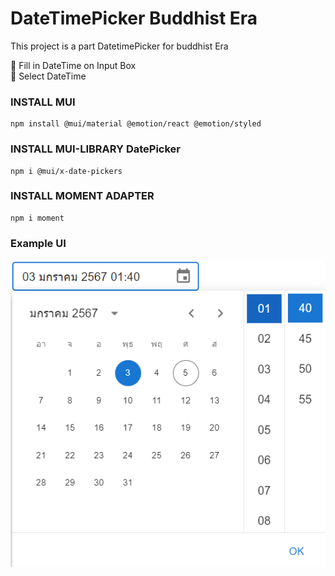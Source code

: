 # DateTimePicker Buddhist Era
This project is a part DatetimePicker for buddhist Era

:triangular_flag_on_post: Fill in DateTime on Input Box <br>
:triangular_flag_on_post: Select DateTime

### INSTALL MUI
 ```
 npm install @mui/material @emotion/react @emotion/styled
 ```

### INSTALL MUI-LIBRARY DatePicker
 ```
 npm i @mui/x-date-pickers
 ```

### INSTALL MOMENT ADAPTER
 ```
 npm i moment
 ```

### Example UI
![](./Image/Ex.png)